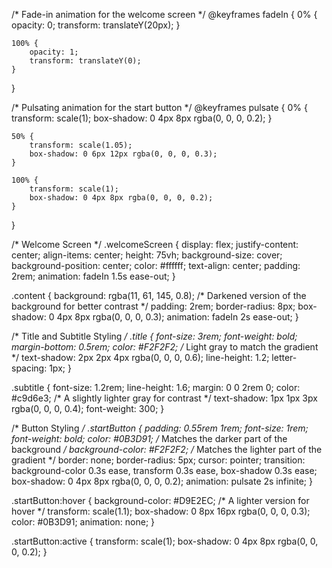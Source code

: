 /* Fade-in animation for the welcome screen */
@keyframes fadeIn {
    0% {
        opacity: 0;
        transform: translateY(20px);
    }

    100% {
        opacity: 1;
        transform: translateY(0);
    }
}

/* Pulsating animation for the start button */
@keyframes pulsate {
    0% {
        transform: scale(1);
        box-shadow: 0 4px 8px rgba(0, 0, 0, 0.2);
    }

    50% {
        transform: scale(1.05);
        box-shadow: 0 6px 12px rgba(0, 0, 0, 0.3);
    }

    100% {
        transform: scale(1);
        box-shadow: 0 4px 8px rgba(0, 0, 0, 0.2);
    }
}

/* Welcome Screen */
.welcomeScreen {
    display: flex;
    justify-content: center;
    align-items: center;
    height: 75vh;
    background-size: cover;
    background-position: center;
    color: #ffffff;
    text-align: center;
    padding: 2rem;
    animation: fadeIn 1.5s ease-out;
}

.content {
    background: rgba(11, 61, 145, 0.8); /* Darkened version of the background for better contrast */
    padding: 2rem;
    border-radius: 8px;
    box-shadow: 0 4px 8px rgba(0, 0, 0, 0.3);
    animation: fadeIn 2s ease-out;
}

/* Title and Subtitle Styling */
.title {
    font-size: 3rem;
    font-weight: bold;
    margin-bottom: 0.5rem;
    color: #F2F2F2; /* Light gray to match the gradient */
    text-shadow: 2px 2px 4px rgba(0, 0, 0, 0.6);
    line-height: 1.2;
    letter-spacing: 1px;
}

.subtitle {
    font-size: 1.2rem;
    line-height: 1.6;
    margin: 0 0 2rem 0;
    color: #c9d6e3; /* A slightly lighter gray for contrast */
    text-shadow: 1px 1px 3px rgba(0, 0, 0, 0.4);
    font-weight: 300;
}

/* Button Styling */
.startButton {
    padding: 0.55rem 1rem;
    font-size: 1rem;
    font-weight: bold;
    color: #0B3D91; /* Matches the darker part of the background */
    background-color: #F2F2F2; /* Matches the lighter part of the gradient */
    border: none;
    border-radius: 5px;
    cursor: pointer;
    transition: background-color 0.3s ease, transform 0.3s ease, box-shadow 0.3s ease;
    box-shadow: 0 4px 8px rgba(0, 0, 0, 0.2);
    animation: pulsate 2s infinite;
}

.startButton:hover {
    background-color: #D9E2EC; /* A lighter version for hover */
    transform: scale(1.1);
    box-shadow: 0 8px 16px rgba(0, 0, 0, 0.3);
    color: #0B3D91;
    animation: none;
}

.startButton:active {
    transform: scale(1);
    box-shadow: 0 4px 8px rgba(0, 0, 0, 0.2);
}
